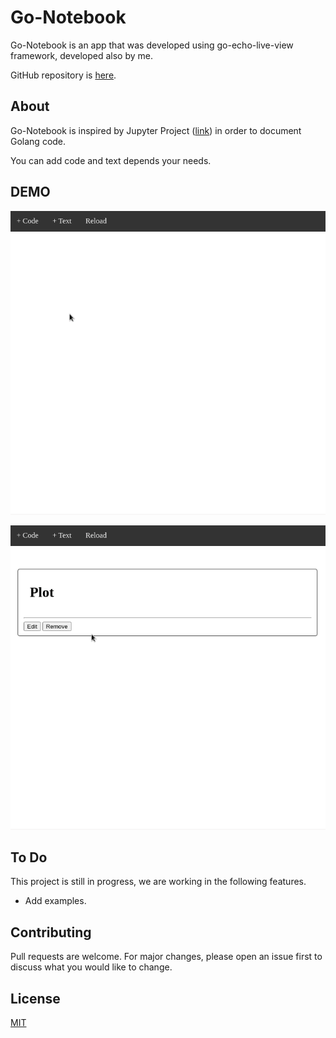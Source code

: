 
# Go-Notebook

Go-Notebook is an app that was developed using go-echo-live-view framework, developed also by me. 

GitHub repository is [here](https://github.com/arturoeanton/go-echo-live-view).

## About

Go-Notebook is inspired by Jupyter Project ([link](https://github.com/jupyter/notebook)) in order to document Golang code. 

You can add code and text depends your needs. 

## DEMO

![alt text](https://raw.githubusercontent.com/arturoeanton/go-notebook/main/gonote1.gif)

![alt text](https://raw.githubusercontent.com/arturoeanton/go-notebook/main/gonote2.gif)


## To Do

This project is still in progress, we are working in the following features.
 * Add examples. 

## Contributing
Pull requests are welcome. For major changes, please open an issue first to discuss what you would like to change.

## License
[MIT](https://choosealicense.com/licenses/mit/)
